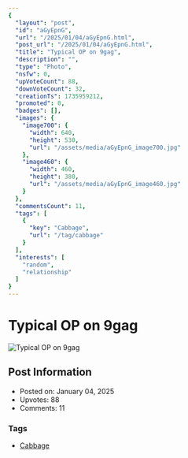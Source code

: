 ```yaml
---
{
  "layout": "post",
  "id": "aGyEpnG",
  "url": "/2025/01/04/aGyEpnG.html",
  "post_url": "/2025/01/04/aGyEpnG.html",
  "title": "Typical OP on 9gag",
  "description": "",
  "type": "Photo",
  "nsfw": 0,
  "upVoteCount": 88,
  "downVoteCount": 32,
  "creationTs": 1735959212,
  "promoted": 0,
  "badges": [],
  "images": {
    "image700": {
      "width": 640,
      "height": 530,
      "url": "/assets/media/aGyEpnG_image700.jpg"
    },
    "image460": {
      "width": 460,
      "height": 380,
      "url": "/assets/media/aGyEpnG_image460.jpg"
    }
  },
  "commentsCount": 11,
  "tags": [
    {
      "key": "Cabbage",
      "url": "/tag/cabbage"
    }
  ],
  "interests": [
    "random",
    "relationship"
  ]
}
---
```


# Typical OP on 9gag

![Typical OP on 9gag](/assets/media/aGyEpnG_image700.jpg)

## Post Information

- Posted on: January 04, 2025
- Upvotes: 88
- Comments: 11

### Tags

- [Cabbage](/tag/Cabbage)
